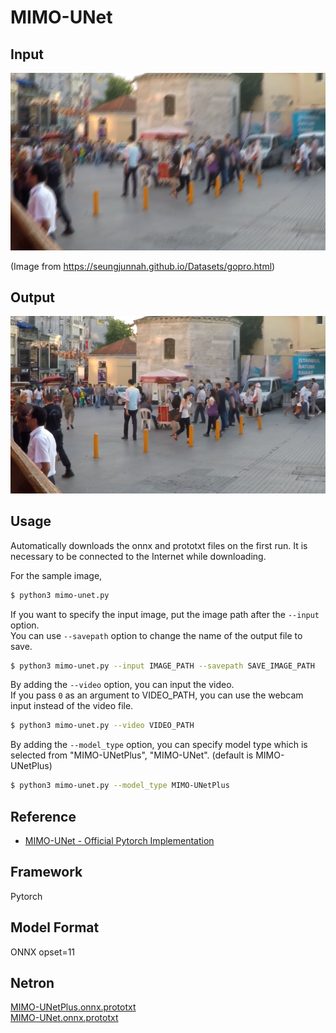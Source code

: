 # MIMO-UNet

## Input

![Input](demo.png)

(Image from https://seungjunnah.github.io/Datasets/gopro.html)

## Output

![Output](output.png)

## Usage
Automatically downloads the onnx and prototxt files on the first run.
It is necessary to be connected to the Internet while downloading.

For the sample image,
```bash
$ python3 mimo-unet.py
```

If you want to specify the input image, put the image path after the `--input` option.  
You can use `--savepath` option to change the name of the output file to save.
```bash
$ python3 mimo-unet.py --input IMAGE_PATH --savepath SAVE_IMAGE_PATH
```

By adding the `--video` option, you can input the video.   
If you pass `0` as an argument to VIDEO_PATH, you can use the webcam input instead of the video file.
```bash
$ python3 mimo-unet.py --video VIDEO_PATH
```

By adding the `--model_type` option, you can specify model type which is selected from "MIMO-UNetPlus", "MIMO-UNet". (default is MIMO-UNetPlus)
```bash
$ python3 mimo-unet.py --model_type MIMO-UNetPlus
```

## Reference

- [MIMO-UNet - Official Pytorch Implementation](https://github.com/chosj95/MIMO-UNet)

## Framework

Pytorch

## Model Format

ONNX opset=11

## Netron

[MIMO-UNetPlus.onnx.prototxt](https://netron.app/?url=https://storage.googleapis.com/ailia-models/mimo-unet/MIMO-UNetPlus.onnx.prototxt)  
[MIMO-UNet.onnx.prototxt](https://netron.app/?url=https://storage.googleapis.com/ailia-models/mimo-unet/MIMO-UNet.onnx.prototxt)
